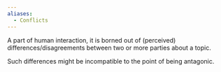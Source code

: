 ```yaml
---
aliases:
  - Conflicts
---
```

A part of human interaction, it is borned out of (perceived) differences/disagreements between two or more parties about a topic.

Such differences  might be incompatible to the point of being antagonic.
